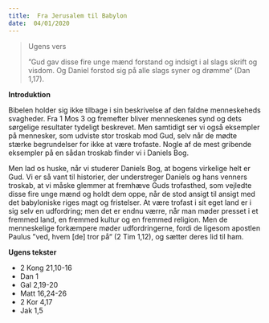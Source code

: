 ```yaml
---
title:  Fra Jerusalem til Babylon
date:  04/01/2020
---
```


> <p>Ugens vers</p>
> ”Gud gav disse fire unge mænd forstand og indsigt i al slags skrift og visdom. Og Daniel forstod sig på alle slags syner og drømme“ (Dan 1,17).

**Introduktion**

Bibelen holder sig ikke tilbage i sin beskrivelse af den faldne menneskeheds svagheder. Fra 1 Mos 3 og fremefter bliver menneskenes synd og dets sørgelige resultater tydeligt beskrevet. Men samtidigt ser vi også eksempler på mennesker, som udviste stor troskab mod Gud, selv når de mødte stærke begrundelser for ikke at være trofaste. Nogle af de mest gribende eksempler på en sådan troskab finder vi i Daniels Bog.

Men lad os huske, når vi studerer Daniels Bog, at bogens virkelige helt er Gud. Vi er så vant til historier, der understreger Daniels og hans venners troskab, at vi måske glemmer at fremhæve Guds trofasthed, som vejledte disse fire unge mænd og holdt dem oppe, når de stod ansigt til ansigt med det babyloniske riges magt og fristelser. At være trofast i sit eget land er i sig selv en udfordring; men det er endnu værre, når man møder presset i et fremmed land, en fremmed kultur og en fremmed religion. Men de menneskelige forkæmpere møder udfordringerne, fordi de ligesom apostlen Paulus ”ved, hvem [de] tror på“ (2 Tim 1,12), og sætter deres lid til ham.

**Ugens tekster**

- 2 Kong 21,10-16
- Dan 1
- Gal 2,19-20
- Matt 16,24-26
- 2 Kor 4,17
- Jak 1,5